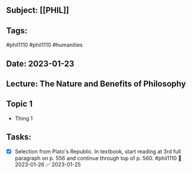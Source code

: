 ## Subject: [[PHIL]]
## Tags:
#phil1110 #phil1110 #humanities 
## Date: 2023-01-23
## Lecture: The Nature and Benefits of Philosophy

## Topic 1
- Thing 1

## Tasks:
- [x] Selection from Plato's Republic. In textbook, start reading at 3rd full paragraph on p. 556 and continue through top of p. 560. #phil1110 📅 2023-01-26 ✅ 2023-01-25

